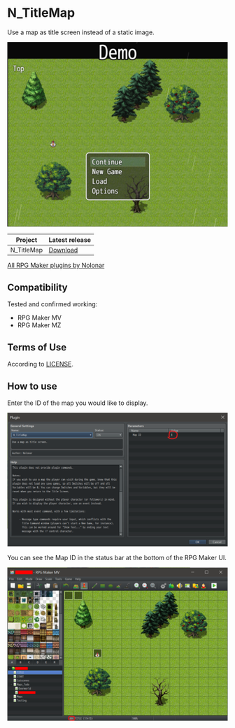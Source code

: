 # N_TitleMap
Use a map as title screen instead of a static image.

![Screenshot TitleMap][on]

| Project      | Latest release      |
| ------------ | ------------------- |
| N_TitleMap   | [Download][release] |

[All RPG Maker plugins by Nolonar][hub]

## Compatibility
Tested and confirmed working:
- RPG Maker MV
- RPG Maker MZ

## Terms of Use
According to [LICENSE](LICENSE).

## How to use

Enter the ID of the map you would like to display.

![Screenshot plugin manager][setup]

You can see the Map ID in the status bar at the bottom of the RPG Maker UI.

![Screenshot editor][setup2]

  [on]: TitleMap_on.png
  [setup]: TitleMap_setup.png
  [setup2]: TitleMap_setup_2.png

  [hub]: https://github.com/Nolonar/RM_Plugins
  [release]: https://github.com/Nolonar/RM_Plugins-TitleMap/releases/latest/download/N_TitleMap.js
